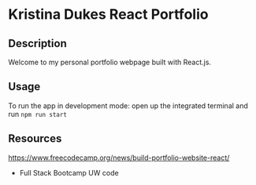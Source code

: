 # Kristina Dukes React Portfolio

## Description

Welcome to my personal portfolio webpage built with React.js. 

## Usage
To run the app in development mode: open up the integrated terminal and run `npm run start`

## Resources 
https://www.freecodecamp.org/news/build-portfolio-website-react/ 
* Full Stack Bootcamp UW code
